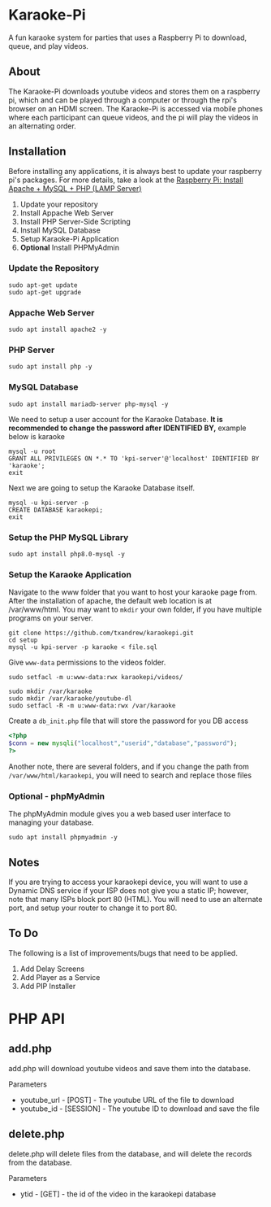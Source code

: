 # Karaoke-Pi
A fun karaoke system for parties that uses a Raspberry Pi to download, queue, and play videos.
## About
The Karaoke-Pi downloads youtube videos and stores them on a raspberry pi, which and can be played through a computer or through the rpi's browser on an HDMI screen. The Karaoke-Pi is accessed via mobile phones where each participant can queue videos, and the pi will play the videos in an alternating order.

## Installation
Before installing any applications, it is always best to update your raspberry pi's packages. For more details, take a look at the [Raspberry Pi: Install Apache + MySQL + PHP (LAMP Server)](https://randomnerdtutorials.com/raspberry-pi-apache-mysql-php-lamp-server/)

1. Update your repository
2. Install Appache Web Server
3. Install PHP Server-Side Scripting
4. Install MySQL Database
5. Setup Karaoke-Pi Application
6. **Optional** Install PHPMyAdmin

### Update the Repository
```
sudo apt-get update
sudo apt-get upgrade
```

### Appache Web Server

```
sudo apt install apache2 -y
```

### PHP Server
``` 
sudo apt install php -y
```

### MySQL Database
```
sudo apt install mariadb-server php-mysql -y
```

We need to setup a user account for the Karaoke Database. __It is recommended to change the password after IDENTIFIED BY,__ example below is karaoke
```
mysql -u root
GRANT ALL PRIVILEGES ON *.* TO 'kpi-server'@'localhost' IDENTIFIED BY 'karaoke';
exit
```

Next we are going to setup the Karaoke Database itself.
```
mysql -u kpi-server -p
CREATE DATABASE karaokepi;
exit
```

### Setup the PHP MySQL Library
```
sudo apt install php8.0-mysql -y
```

### Setup the Karaoke Application
Navigate to the www folder that you want to host your karaoke page from. After the installation of apache, the default web location is at /var/www/html. You may want to ```mkdir``` your own folder, if you have multiple programs on your server.
```
git clone https://github.com/txandrew/karaokepi.git
cd setup
mysql -u kpi-server -p karaoke < file.sql
```

Give ```www-data``` permissions to the videos folder.

```
sudo setfacl -m u:www-data:rwx karaokepi/videos/

sudo mkdir /var/karaoke
sudo mkdir /var/karaoke/youtube-dl
sudo setfacl -R -m u:www-data:rwx /var/karaoke
```

Create a ```db_init.php``` file that will store the password for you DB access
```php
<?php
$conn = new mysqli("localhost","userid","database","password");
?>
```

Another note, there are several folders, and if you change the path from ```/var/www/html/karaokepi```, you will need to search and replace those files

### Optional - phpMyAdmin

The phpMyAdmin module gives you a web based user interface to managing your database.
```
sudo apt install phpmyadmin -y
```

## Notes

If you are trying to access your karaokepi device, you will want to use a Dynamic DNS service if your ISP does not give you a static IP; however, note that many ISPs block port 80 (HTML). You will need to use an alternate port, and setup your router to change it to port 80.

## To Do
The following is a list of improvements/bugs that need to be applied.
1. Add Delay Screens 
2. Add Player as a Service
3. Add PIP Installer

# PHP API
## add.php

add.php will download youtube videos and save them into the database. 

Parameters
- youtube_url - [POST] - The youtube URL of the file to download
- youtube_id - [SESSION] - The youtube ID to download and save the file

## delete.php

delete.php will delete files from the database, and will delete the records from the database.

Parameters
- ytid - [GET] - the id of the video in the karaokepi database
